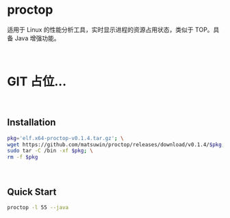 # proctop

适用于 Linux 的性能分析工具，实时显示进程的资源占用状态，类似于 TOP。具备 Java 增强功能。

<br>

# GIT 占位...

<br>

## Installation

```sh
pkg='elf.x64-proctop-v0.1.4.tar.gz'; \
wget https://github.com/matsuwin/proctop/releases/download/v0.1.4/$pkg; \
sudo tar -C /bin -xf $pkg; \
rm -f $pkg
```

<br>

## Quick Start

```sh
proctop -l 55 --java
```
